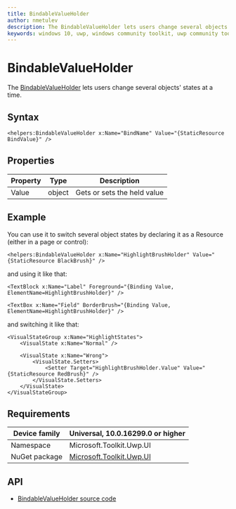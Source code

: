 ```yaml
---
title: BindableValueHolder
author: nmetulev
description: The BindableValueHolder lets users change several objects' states at a time.
keywords: windows 10, uwp, windows community toolkit, uwp community toolkit, uwp toolkit, BindableValueHolder
---
```


# BindableValueHolder

The [BindableValueHolder](/dotnet/api/microsoft.toolkit.uwp.ui.helpers.bindablevalueholder) lets users change several objects' states at a time.

## Syntax

```xaml
<helpers:BindableValueHolder x:Name="BindName" Value="{StaticResource BindValue}" />
```

## Properties

| Property | Type | Description |
| -- | -- | -- |
| Value | object | Gets or sets the held value |

## Example

You can use it to switch several object states by declaring it as a Resource (either in a page or control):

```xaml
<helpers:BindableValueHolder x:Name="HighlightBrushHolder" Value="{StaticResource BlackBrush}" />
```

and using it like that:

```xaml
<TextBlock x:Name="Label" Foreground="{Binding Value, ElementName=HighlightBrushHolder}" />

<TextBox x:Name="Field" BorderBrush="{Binding Value, ElementName=HighlightBrushHolder}" />
```

and switching it like that:

```xaml
<VisualStateGroup x:Name="HighlightStates">
    <VisualState x:Name="Normal" />

    <VisualState x:Name="Wrong">
        <VisualState.Setters>
            <Setter Target="HighlightBrushHolder.Value" Value="{StaticResource RedBrush}" />
        </VisualState.Setters>
    </VisualState>
</VisualStateGroup>
```

## Requirements

| Device family | Universal, 10.0.16299.0 or higher |
| --- | --- |
| Namespace | Microsoft.Toolkit.Uwp.UI |
| NuGet package | [Microsoft.Toolkit.Uwp.UI](https://www.nuget.org/packages/Microsoft.Toolkit.Uwp.UI/) |

## API

* [BindableValueHolder source code](https://github.com/windows-toolkit/WindowsCommunityToolkit/blob/rel/7.1.0/Microsoft.Toolkit.Uwp.UI/Helpers/BindableValueHolder.cs)
